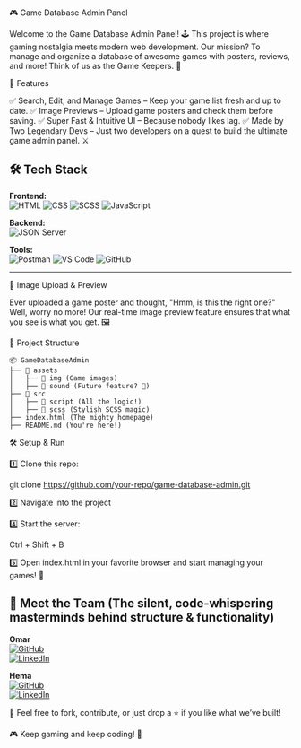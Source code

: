 🎮 Game Database Admin Panel

Welcome to the Game Database Admin Panel! 🕹️ This project is where gaming nostalgia meets modern web development. Our mission? To manage and organize a database of awesome games with posters, reviews, and more! Think of us as the Game Keepers. 👾

🚀 Features

✅ Search, Edit, and Manage Games – Keep your game list fresh and up to date.
✅ Image Previews – Upload game posters and check them before saving.
✅ Super Fast & Intuitive UI – Because nobody likes lag.
✅ Made by Two Legendary Devs – Just two developers on a quest to build the ultimate game admin panel. ⚔️

## 🛠️ Tech Stack  

**Frontend:**  
![HTML](https://img.shields.io/badge/HTML-%23E34F26.svg?style=flat&logo=html5&logoColor=white) ![CSS](https://img.shields.io/badge/CSS-%231572B6.svg?style=flat&logo=css3&logoColor=white) ![SCSS](https://img.shields.io/badge/SCSS-%23CC6699.svg?style=flat&logo=sass&logoColor=white) ![JavaScript](https://img.shields.io/badge/JavaScript-%23F7DF1E.svg?style=flat&logo=javascript&logoColor=black)  

**Backend:**  
![JSON Server](https://img.shields.io/badge/JSON%20Server-%23FF8800.svg?style=flat&logo=json&logoColor=white)  

**Tools:**  
![Postman](https://img.shields.io/badge/Postman-%23FF6C37.svg?style=flat&logo=postman&logoColor=white) ![VS Code](https://img.shields.io/badge/VS%20Code-%23007ACC.svg?style=flat&logo=visual-studio-code&logoColor=white) ![GitHub](https://img.shields.io/badge/GitHub-%2312100E.svg?style=flat&logo=github&logoColor=white)  

---

📸 Image Upload & Preview

Ever uploaded a game poster and thought, "Hmm, is this the right one?" Well, worry no more! Our real-time image preview feature ensures that what you see is what you get. 🖼️

📂 Project Structure
```
📦 GameDatabaseAdmin
├── 📂 assets
│   ├── 📂 img (Game images)
│   ├── 📂 sound (Future feature? 👀)
├── 📂 src
│   ├── 📂 script (All the logic!)
│   ├── 📂 scss (Stylish SCSS magic)
├── index.html (The mighty homepage)
├── README.md (You're here!)
````
🛠️ Setup & Run

1️⃣ Clone this repo:

git clone https://github.com/your-repo/game-database-admin.git

2️⃣ Navigate into the project

4️⃣ Start the server:

Ctrl + Shift + B

5️⃣ Open index.html in your favorite browser and start managing your games! 🎉

## 🤝 Meet the Team (The silent, code-whispering masterminds behind structure & functionality)  

**Omar**  
[![GitHub](https://img.shields.io/badge/GitHub-%2312100E.svg?style=flat&logo=github&logoColor=white)](https://github.com/Edgartheprogramme)  
[![LinkedIn](https://img.shields.io/badge/LinkedIn-%230A66C2.svg?style=flat&logo=linkedin&logoColor=white)](https://www.linkedin.com/in/edgar-omar-guti%C3%A9rrez-hern%C3%A1ndez-9b208934a/)  

**Hema**  
[![GitHub](https://img.shields.io/badge/GitHub-%2312100E.svg?style=flat&logo=github&logoColor=white)](https://github.com/void-craft)  
[![LinkedIn](https://img.shields.io/badge/LinkedIn-%230A66C2.svg?style=flat&logo=linkedin&logoColor=white)](https://linkedin.com/in/hemaps) 

💬 Feel free to fork, contribute, or just drop a ⭐ if you like what we’ve built!

🎮 Keep gaming and keep coding! 🚀
